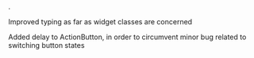 .

Improved typing as far as widget classes are concerned

Added delay to ActionButton, in order to circumvent minor bug related to switching button states